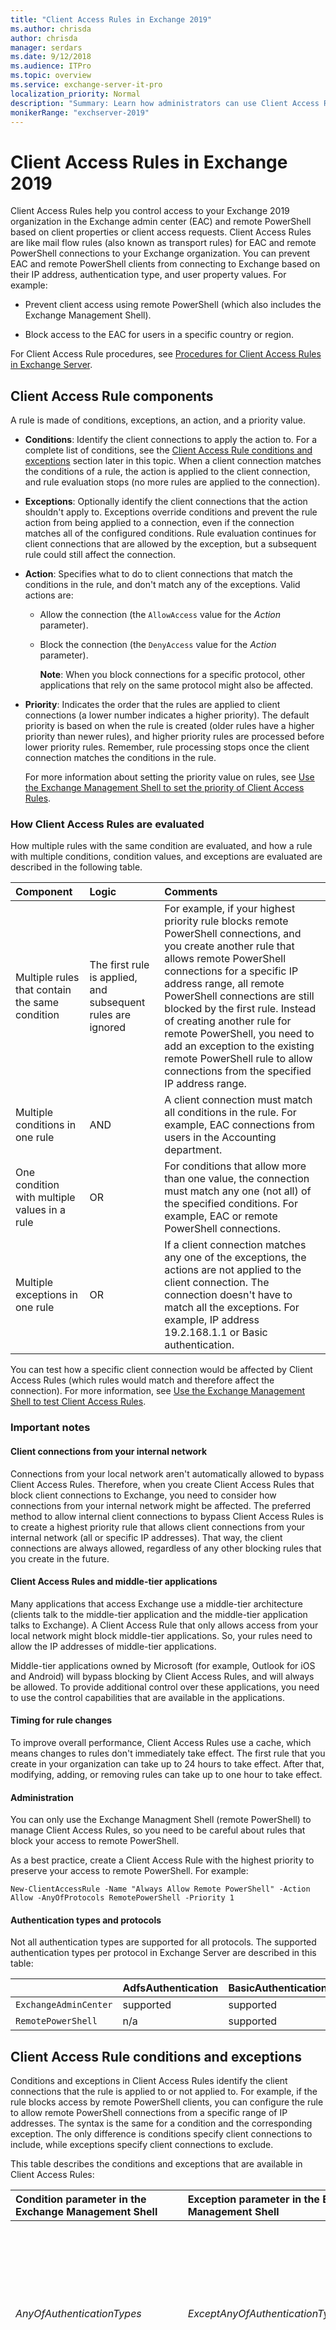 ```yaml
---
title: "Client Access Rules in Exchange 2019"
ms.author: chrisda
author: chrisda
manager: serdars
ms.date: 9/12/2018
ms.audience: ITPro
ms.topic: overview
ms.service: exchange-server-it-pro
localization_priority: Normal
description: "Summary: Learn how administrators can use Client Access Rules to allow or block access to the Exchange admin center (EAC) and remote PowerShell in Exchange 2019."
monikerRange: "exchserver-2019"
---
```


# Client Access Rules in Exchange 2019

Client Access Rules help you control access to your Exchange 2019 organization in the Exchange admin center (EAC) and remote PowerShell based on client properties or client access requests. Client Access Rules are like mail flow rules (also known as transport rules) for EAC and remote PowerShell connections to your Exchange organization. You can prevent EAC and remote PowerShell clients from connecting to Exchange based on their IP address, authentication type, and user property values. For example:

- Prevent client access using remote PowerShell (which also includes the Exchange Management Shell).

- Block access to the EAC for users in a specific country or region.

For Client Access Rule procedures, see [Procedures for Client Access Rules in Exchange Server](procedures-for-client-access-rules.md).

## Client Access Rule components

A rule is made of conditions, exceptions, an action, and a priority value.

- **Conditions**: Identify the client connections to apply the action to. For a complete list of conditions, see the [Client Access Rule conditions and exceptions](#client-access-rule-conditions-and-exceptions) section later in this topic. When a client connection matches the conditions of a rule, the action is applied to the client connection, and rule evaluation stops (no more rules are applied to the connection). 

- **Exceptions**: Optionally identify the client connections that the action shouldn't apply to. Exceptions override conditions and prevent the rule action from being applied to a connection, even if the connection matches all of the configured conditions. Rule evaluation continues for client connections that are allowed by the exception, but a subsequent rule could still affect the connection.

- **Action**: Specifies what to do to client connections that match the conditions in the rule, and don't match any of the exceptions. Valid actions are:

  - Allow the connection (the `AllowAccess` value for the _Action_ parameter). 

  - Block the connection (the `DenyAccess` value for the _Action_ parameter). 

    **Note**: When you block connections for a specific protocol, other applications that rely on the same protocol might also be affected.

- **Priority**: Indicates the order that the rules are applied to client connections (a lower number indicates a higher priority). The default priority is based on when the rule is created (older rules have a higher priority than newer rules), and higher priority rules are processed before lower priority rules. Remember, rule processing stops once the client connection matches the conditions in the rule.

    For more information about setting the priority value on rules, see [Use the Exchange Management Shell to set the priority of Client Access Rules](procedures-for-client-access-rules.md#use-the-exchange-management-shell-to-set-the-priority-of-client-access-rules).

### How Client Access Rules are evaluated

How multiple rules with the same condition are evaluated, and how a rule with multiple conditions, condition values, and exceptions are evaluated are described in the following table.

|**Component**|**Logic**|**Comments**|
|:-----|:-----|:-----|
|Multiple rules that contain the same condition|The first rule is applied, and subsequent rules are ignored|For example, if your highest priority rule blocks remote PowerShell connections, and you create another rule that allows remote PowerShell connections for a specific IP address range, all remote PowerShell connections are still blocked by the first rule. Instead of creating another rule for remote PowerShell, you need to add an exception to the existing remote PowerShell rule to allow connections from the specified IP address range.|
|Multiple conditions in one rule|AND|A client connection must match all conditions in the rule. For example, EAC connections from users in the Accounting department.|
|One condition with multiple values in a rule|OR|For conditions that allow more than one value, the connection must match any one (not all) of the specified conditions. For example, EAC or remote PowerShell connections.|
|Multiple exceptions in one rule|OR|If a client connection matches any one of the exceptions, the actions are not applied to the client connection. The connection doesn't have to match all the exceptions. For example, IP address 19.2.168.1.1 or Basic authentication.|

You can test how a specific client connection would be affected by Client Access Rules (which rules would match and therefore affect the connection). For more information, see [Use the Exchange Management Shell to test Client Access Rules](procedures-for-client-access-rules.md#use-the-exchange-management-shell-to-test-client-access-rules).

### Important notes

#### Client connections from your internal network

Connections from your local network aren't automatically allowed to bypass Client Access Rules. Therefore, when you create Client Access Rules that block client connections to Exchange, you need to consider how connections from your internal network might be affected. The preferred method to allow internal client connections to bypass Client Access Rules is to create a highest priority rule that allows client connections from your internal network (all or specific IP addresses). That way, the client connections are always allowed, regardless of any other blocking rules that you create in the future.

#### Client Access Rules and middle-tier applications

Many applications that access Exchange use a middle-tier architecture (clients talk to the middle-tier application and the middle-tier application talks to Exchange). A Client Access Rule that only allows access from your local network might block middle-tier applications. So, your rules need to allow the IP addresses of middle-tier applications.

Middle-tier applications owned by Microsoft (for example, Outlook for iOS and Android) will bypass blocking by Client Access Rules, and will always be allowed. To provide additional control over these applications, you need to use the control capabilities that are available in the applications.

#### Timing for rule changes

To improve overall performance, Client Access Rules use a cache, which means changes to rules don't immediately take effect. The first rule that you create in your organization can take up to 24 hours to take effect. After that, modifying, adding, or removing rules can take up to one hour to take effect.

#### Administration

You can only use the Exchange Managment Shell (remote PowerShell) to manage Client Access Rules, so you need to be careful about rules that block your access to remote PowerShell.

As a best practice, create a Client Access Rule with the highest priority to preserve your access to remote PowerShell. For example:

```
New-ClientAccessRule -Name "Always Allow Remote PowerShell" -Action Allow -AnyOfProtocols RemotePowerShell -Priority 1
```

#### Authentication types and protocols

Not all authentication types are supported for all protocols. The supported authentication types per protocol in Exchange Server are described in this table:

||**AdfsAuthentication**|**BasicAuthentication**|**CertificateBasedAuthentication**|**NonBasicAuthentication**|**OAuthAuthentication**|
|:-----|:-----|:-----|:-----|:-----|:-----|
|`ExchangeAdminCenter`|supported|supported|n/a|n/a|n/a|
|`RemotePowerShell`|n/a|supported|n/a|supported|n/a|

## Client Access Rule conditions and exceptions

Conditions and exceptions in Client Access Rules identify the client connections that the rule is applied to or not applied to. For example, if the rule blocks access by remote PowerShell clients, you can configure the rule to allow remote PowerShell connections from a specific range of IP addresses. The syntax is the same for a condition and the corresponding exception. The only difference is conditions specify client connections to include, while exceptions specify client connections to exclude.

This table describes the conditions and exceptions that are available in Client Access Rules:

|**Condition parameter in the Exchange Management Shell**|**Exception parameter in the Exchange Management Shell**|**Description**|
|:-----|:-----|:-----|
|_AnyOfAuthenticationTypes_|_ExceptAnyOfAuthenticationTypes_|Valid values in Exchange Server are: <br/>• For the EAC: `AdfsAuthentication` and `BasicAuthentication` <br/>• For remote PowerShell: `BasicAuthentication` and `NonBasicAuthentication` <br/> You can specify multiple values separated by commas. You can use quotation marks around each individual value ("_value1_","_value2_"), but not around all values (don't use "_value1_,_value2_").|
|_AnyOfClientIPAddressesOrRanges_|_ExceptAnyOfClientIPAddressesOrRanges_|Valid values are: <br/>• **A single IP address**: For example, `192.168.1.1`. <br/>• **An IP address range**: For example, `192.168.0.1-192.168.0.254`. <br/>• **Classless Inter-Domain Routing (CIDR) IP**: For example, `192.168.3.1/24`. <br/> You can specify multiple values separated by commas.|
|_AnyOfProtocols_|_ExceptAnyOfProtocols_|Valid values in Exchange Server are: <br/>• `ExchangeAdminCenter` <br/>• `RemotePowerShell` <br/> You can specify multiple values separated by commas. You can use quotation marks around each individual value (" _value1_","_value2_"), but not around all values (don't use "_value1_,_value2_"). <br/> **Note**: If you don't use this condition in a rule, the rule is applied to both protocols.|
|_Scope_|n/a|Specifies the type of connections that the rule applies to. Valid values are: <br/>• `Users`: The rule only applies to end-user connections. <br/>• `All`: The rule applies to all types of connections (end-users and middle-tier apps).|
|_UsernameMatchesAnyOfPatterns_|_ExceptUsernameMatchesAnyOfPatterns_|Accepts text and the wildcard character (\*) to identify the user's account name in the format `<Domain>\<UserName>` (for example, `contoso.com\jeff` or `*jeff*`, but not `jeff*`). Non-alphanumeric characters don't require an escape character. <br/> You can specify multiple values separated by commas.|
|_UserRecipientFilter_|n/a|Uses OPath filter syntax to identify the user that the rule applies to. For example, `{City -eq 'Redmond'}`. The filterable attributes are: <br/>• `City` <br/>• `Company` <br/>• `CountryOrRegion` <br/>• `CustomAttribute1` to `CustomAttribute15` <br/>• `Department` <br/>• `Office` <br/>• `PostalCode` <br/>• `StateOrProvince` <br/>• `StreetAddress` <br/> The search criteria uses the syntax `{<Property> -<Comparison operator> '<Value>'}`. <br/>• `<Property>` is a filterable property. <br/>• `-<Comparison Operator>` is an OPATH comparison operator. For example `-eq` for exact matches (wildcards are not supported) and `-like` for string comparison (which requires at least one wildcard in the property value). For more information about comparison operators, see [about_Comparison_Operators](https://go.microsoft.com/fwlink/p/?LinkId=620712). <br/>• `<Value>` is the property value. Text values with or without spaces or values with wildcards (\*) need to be enclosed in quotation marks (for example, `'<Value>'` or `'*<Value>'`). Don't use quotation marks with the system value `$null` (for blank values) or integers. <br/> You can chain multiple search criteria together using the logical operators `-and` and `-or`. For example, `{<Criteria1>) -and <Criteria2>}` or `{(<Criteria1> -and <Criteria2>) -or <Criteria3>}`.|

